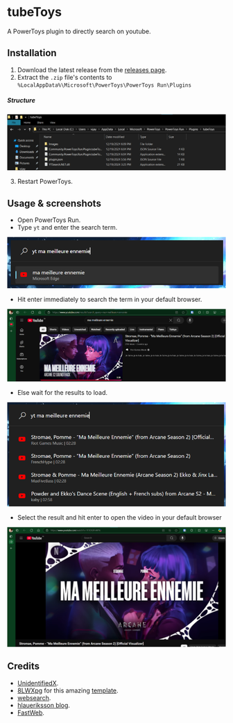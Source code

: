 # tubeToys
A PowerToys plugin to directly search on youtube.

## Installation
1. Download the latest release from the [releases page](https://github.com/vijayv996/tubeToys/releases).
2. Extract the `.zip` file's contents to `%LocalAppData%\Microsoft\PowerToys\PowerToys Run\Plugins`
##### Structure
![image](screenshots/structure1.png)

3. Restart PowerToys.

## Usage & screenshots
- Open PowerToys Run.
- Type `yt` and enter the search term.

![image](screenshots/ss0.png)

- Hit enter immediately to search the term in your default browser.

![image](screenshots/ss1.png)

- Else wait for the results to load.

![image](screenshots/ss2.png)

- Select the result and hit enter to open the video in your default browser

![image](screenshots/ss3.png)

## Credits
- [UnidentifiedX](https://github.com/UnidentifiedX/YTSearch.NET).
- [8LWXpg](https://github.com/8LWXpg) for this amazing [template](https://github.com/8LWXpg/PowerToysRun-PluginTemplate).
- [websearch](https://github.com/microsoft/PowerToys/tree/main/src/modules/launcher/Plugins/Community.PowerToys.Run.Plugin.WebSearch).
- [hlaueriksson blog](https://conductofcode.io/post/creating-custom-powertoys-run-plugins/).
- [FastWeb](https://github.com/CCcat8059/FastWeb).